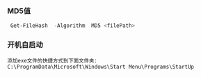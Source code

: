 ### MD5值

```powershell
 Get-FileHash  -Algorithm  MD5 <filePath>
```

### 开机自启动

```
添加exe文件的快捷方式到下面文件夹:
C:\ProgramData\Microsoft\Windows\Start Menu\Programs\StartUp
```

